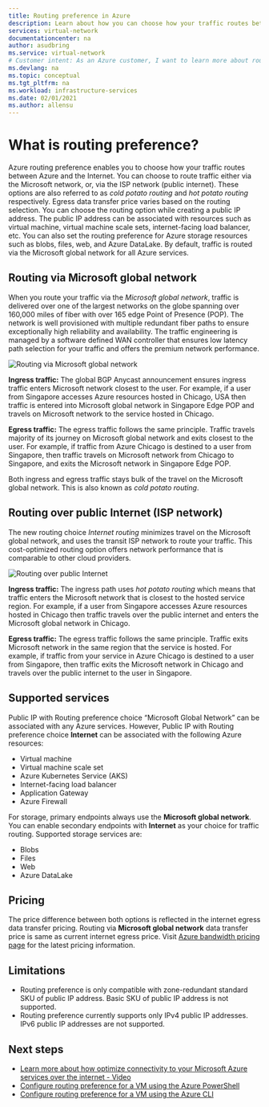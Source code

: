 ```yaml
---
title: Routing preference in Azure
description: Learn about how you can choose how your traffic routes between Azure and the Internet with routing preference.
services: virtual-network
documentationcenter: na
author: asudbring
ms.service: virtual-network
# Customer intent: As an Azure customer, I want to learn more about routing choices for my internet egress traffic.
ms.devlang: na
ms.topic: conceptual
ms.tgt_pltfrm: na
ms.workload: infrastructure-services
ms.date: 02/01/2021
ms.author: allensu
---
```


# What is routing preference?

Azure routing preference enables you to choose how your traffic routes between Azure and the Internet. You can choose to route traffic either via the Microsoft network, or, via the ISP network (public internet). These options are also referred to as *cold potato routing* and *hot potato routing* respectively. Egress data transfer price varies based on the routing selection. You can choose the routing option while creating a public IP address. The public IP address can be associated with resources such as virtual machine, virtual machine scale sets, internet-facing load balancer, etc. You can also set the routing preference for Azure storage resources such as blobs, files, web, and Azure DataLake. By default, traffic is routed via the Microsoft global network for all Azure services.

## Routing via Microsoft global network

When you route your traffic via the *Microsoft global network*, traffic is delivered over one of the largest networks on the globe spanning over 160,000 miles of fiber with over 165 edge Point of Presence (POP). The network is well provisioned with multiple redundant fiber paths to ensure exceptionally high reliability and availability. The traffic engineering is managed by a software defined WAN controller that ensures low latency path selection for your traffic and offers the premium network performance.

![Routing via Microsoft global network](./media/routing-preference-overview/route-via-microsoft-global-network.png)

**Ingress traffic:** The global BGP Anycast announcement ensures ingress traffic enters Microsoft network closest to the user. For example, if a user from Singapore accesses Azure resources hosted in Chicago, USA then traffic is entered into Microsoft global network in Singapore Edge POP and travels on Microsoft network to the service hosted in Chicago.

**Egress traffic:** The egress traffic follows the same principle. Traffic travels majority of its journey on Microsoft global network and exits closest to the user. For example, if traffic from Azure Chicago is destined to a user from Singapore, then traffic travels on Microsoft network from Chicago to Singapore, and exits the Microsoft network in Singapore Edge POP.

Both ingress and egress traffic stays bulk of the travel on the Microsoft global network. This is also known as *cold potato routing*.


## Routing over public Internet (ISP network)

The new routing choice *Internet routing* minimizes travel on the Microsoft global network, and uses the transit ISP network to route your traffic. This cost-optimized routing option offers network performance that is comparable to other cloud providers.

![Routing over public Internet](./media/routing-preference-overview/route-via-isp-network.png)

**Ingress traffic:** The ingress path uses *hot potato routing* which means that traffic enters the Microsoft network that is closest to the hosted service region. For example, if a user from Singapore accesses Azure resources hosted in Chicago then traffic travels over the public internet and enters the Microsoft global network in Chicago.

**Egress traffic:** The egress traffic follows the same principle. Traffic exits Microsoft network in the same region that the service is hosted. For example, if traffic from your service in Azure Chicago is destined to a user from Singapore, then traffic exits the Microsoft network in Chicago and travels over the public internet to the user in Singapore.

## Supported services

Public IP with Routing preference choice “Microsoft Global Network” can be associated with any Azure services. However, Public IP with Routing preference choice **Internet** can be associated with the following Azure resources:

* Virtual machine
* Virtual machine scale set
* Azure Kubernetes Service (AKS)
* Internet-facing load balancer
* Application Gateway
* Azure Firewall

For storage, primary endpoints always use the **Microsoft global network**. You can enable secondary endpoints with **Internet** as your choice for traffic routing. Supported storage services are:

* Blobs
* Files
* Web
* Azure DataLake

## Pricing
The price difference between both options is reflected in the internet egress data transfer pricing. Routing via **Microsoft global network** data transfer price is same as current internet egress price. Visit [Azure bandwidth pricing page](https://azure.microsoft.com/pricing/details/bandwidth/) for the latest pricing information.

## Limitations


* Routing preference is only compatible with zone-redundant standard SKU of public IP address. Basic SKU of public IP address is not supported.
* Routing preference currently supports only IPv4 public IP addresses. IPv6 public IP addresses are not supported.


## Next steps

* [Learn more about how optimize connectivity to your Microsoft Azure services over the internet - Video](https://www.youtube.com/watch?v=j6A_Mbpuh6s&list=PLLasX02E8BPA5V-waZPcelhg9l3IkeUQo&index=12) 
* [Configure routing preference for a VM using the Azure PowerShell](./configure-routing-preference-virtual-machine-powershell.md)
* [Configure routing preference for a VM using the Azure CLI](./configure-routing-preference-virtual-machine-cli.md)